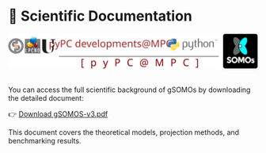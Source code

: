 # 📄 Scientific Documentation

<div style="text-align: center;">
  <img src="_static/pyPCBanner.svg" alt="gSOMOs Banner" width="800px">
</div>
<br>

You can access the full scientific background of gSOMOs by downloading the detailed document:

👉 [Download gSOMOS-v3.pdf](_static/gSOMOS-v3.pdf)

This document covers the theoretical models, projection methods, and benchmarking results.

